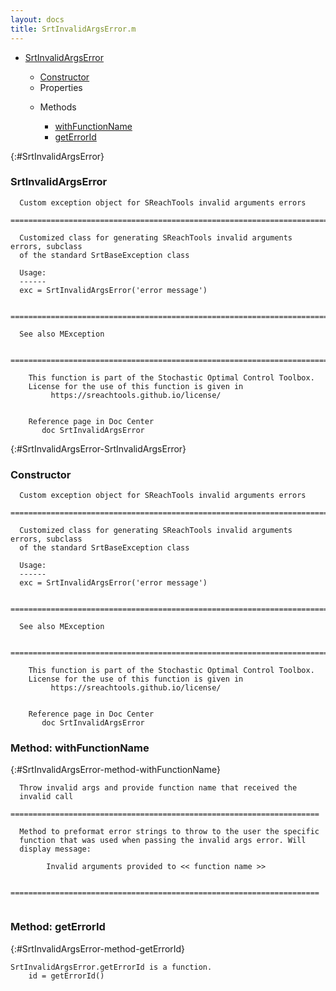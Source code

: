 ```yaml
---
layout: docs
title: SrtInvalidArgsError.m
---
```


<ul class="doc-list">
    <li class="doc-list"><a href="#SrtInvalidArgsError">SrtInvalidArgsError</a></li>
    <ul class="doc-list">
        <li><a href="#SrtInvalidArgsError-SrtInvalidArgsError">Constructor</a></li>
        <li>Properties</li>
        <ul class="doc-list">
        </ul>
        <li>Methods</li>
        <ul class="doc-list">
            <li class="doc-list"><a href="#SrtInvalidArgsError-method-withFunctionName">withFunctionName</a></li>
            <li class="doc-list"><a href="#SrtInvalidArgsError-method-getErrorId">getErrorId</a></li>
        </ul>
    </ul>
</ul>

{:#SrtInvalidArgsError}
### SrtInvalidArgsError
```
  Custom exception object for SReachTools invalid arguments errors
  ============================================================================
  
  Customized class for generating SReachTools invalid arguments errors, subclass 
  of the standard SrtBaseException class
 
  Usage:
  ------
  exc = SrtInvalidArgsError('error message')
 
  ============================================================================
 
  See also MException
 
  ============================================================================
 
    This function is part of the Stochastic Optimal Control Toolbox.
    License for the use of this function is given in
         https://sreachtools.github.io/license/
  

    Reference page in Doc Center
       doc SrtInvalidArgsError

```

{:#SrtInvalidArgsError-SrtInvalidArgsError}
### Constructor
```
  Custom exception object for SReachTools invalid arguments errors
  ============================================================================
  
  Customized class for generating SReachTools invalid arguments errors, subclass 
  of the standard SrtBaseException class
 
  Usage:
  ------
  exc = SrtInvalidArgsError('error message')
 
  ============================================================================
 
  See also MException
 
  ============================================================================
 
    This function is part of the Stochastic Optimal Control Toolbox.
    License for the use of this function is given in
         https://sreachtools.github.io/license/
  

    Reference page in Doc Center
       doc SrtInvalidArgsError

```

### Method: withFunctionName
{:#SrtInvalidArgsError-method-withFunctionName}
```
  Throw invalid args and provide function name that received the 
  invalid call
  =====================================================================
  
  Method to preformat error strings to throw to the user the specific
  function that was used when passing the invalid args error. Will 
  display message:
  
        Invalid arguments provided to << function name >>
  
  =====================================================================
  
```

### Method: getErrorId
{:#SrtInvalidArgsError-method-getErrorId}
```
SrtInvalidArgsError.getErrorId is a function.
    id = getErrorId()
```


